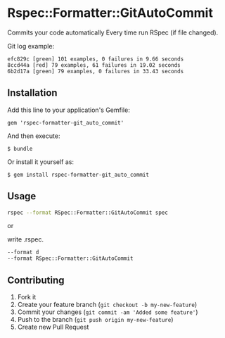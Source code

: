 # Rspec::Formatter::GitAutoCommit

Commits your code automatically Every time run RSpec (if file changed).

Git log example:
```
efc829c [green] 101 examples, 0 failures in 9.66 seconds
8ccd44a [red] 79 examples, 61 failures in 19.02 seconds
6b2d17a [green] 79 examples, 0 failures in 33.43 seconds
```

## Installation

Add this line to your application's Gemfile:

    gem 'rspec-formatter-git_auto_commit'

And then execute:

    $ bundle

Or install it yourself as:

    $ gem install rspec-formatter-git_auto_commit

## Usage

```sh
rspec --format RSpec::Formatter::GitAutoCommit spec
```

or

write .rspec.
```
--format d
--format RSpec::Formatter::GitAutoCommit
```

## Contributing

1. Fork it
2. Create your feature branch (`git checkout -b my-new-feature`)
3. Commit your changes (`git commit -am 'Added some feature'`)
4. Push to the branch (`git push origin my-new-feature`)
5. Create new Pull Request
